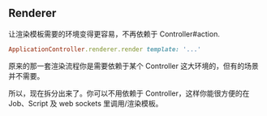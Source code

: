 ## Renderer

让渲染模板需要的环境变得更容易，不再依赖于 Controller#action.

```ruby
ApplicationController.renderer.render template: '...'
```

原来的那一套渲染流程你是需要依赖于某个 Controller 这大环境的，但有的场景并不需要。

所以，现在拆分出来了。你可以不用依赖于 Controller，这样你能很方便的在 Job、Script 及 web sockets 里调用/渲染模板。
